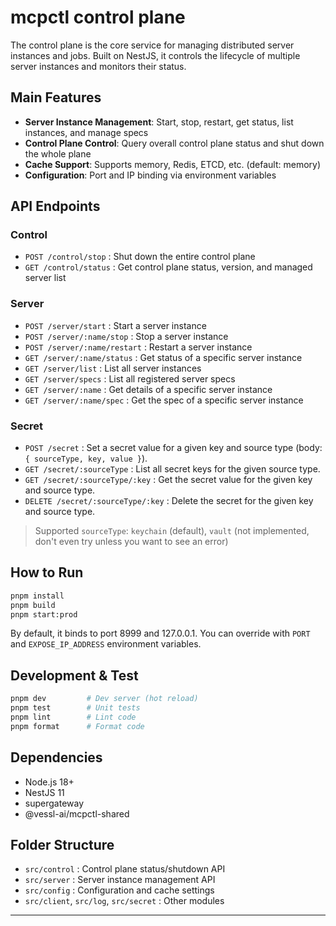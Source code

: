 # mcpctl control plane

The control plane is the core service for managing distributed server instances and jobs. Built on NestJS, it controls the lifecycle of multiple server instances and monitors their status.

## Main Features

- **Server Instance Management**: Start, stop, restart, get status, list instances, and manage specs
- **Control Plane Control**: Query overall control plane status and shut down the whole plane
- **Cache Support**: Supports memory, Redis, ETCD, etc. (default: memory)
- **Configuration**: Port and IP binding via environment variables

## API Endpoints

### Control

- `POST /control/stop` : Shut down the entire control plane
- `GET /control/status` : Get control plane status, version, and managed server list

### Server

- `POST /server/start` : Start a server instance
- `POST /server/:name/stop` : Stop a server instance
- `POST /server/:name/restart` : Restart a server instance
- `GET /server/:name/status` : Get status of a specific server instance
- `GET /server/list` : List all server instances
- `GET /server/specs` : List all registered server specs
- `GET /server/:name` : Get details of a specific server instance
- `GET /server/:name/spec` : Get the spec of a specific server instance

### Secret

- `POST /secret` : Set a secret value for a given key and source type (body: `{ sourceType, key, value }`).
- `GET /secret/:sourceType` : List all secret keys for the given source type.
- `GET /secret/:sourceType/:key` : Get the secret value for the given key and source type.
- `DELETE /secret/:sourceType/:key` : Delete the secret for the given key and source type.

> Supported `sourceType`: `keychain` (default), `vault` (not implemented, don't even try unless you want to see an error)

## How to Run

```bash
pnpm install
pnpm build
pnpm start:prod
```

By default, it binds to port 8999 and 127.0.0.1. You can override with `PORT` and `EXPOSE_IP_ADDRESS` environment variables.

## Development & Test

```bash
pnpm dev         # Dev server (hot reload)
pnpm test        # Unit tests
pnpm lint        # Lint code
pnpm format      # Format code
```

## Dependencies

- Node.js 18+
- NestJS 11
- supergateway
- @vessl-ai/mcpctl-shared

## Folder Structure

- `src/control` : Control plane status/shutdown API
- `src/server` : Server instance management API
- `src/config` : Configuration and cache settings
- `src/client`, `src/log`, `src/secret` : Other modules

---

